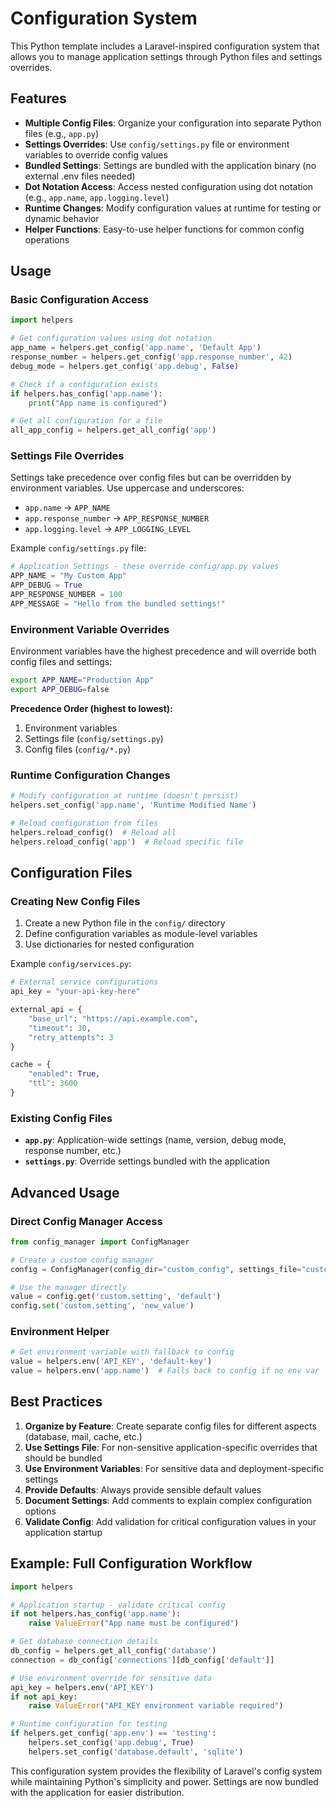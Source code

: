 # Configuration System

This Python template includes a Laravel-inspired configuration system that allows you to manage application settings through Python files and settings overrides.

## Features

- **Multiple Config Files**: Organize your configuration into separate Python files (e.g., `app.py`)
- **Settings Overrides**: Use `config/settings.py` file or environment variables to override config values
- **Bundled Settings**: Settings are bundled with the application binary (no external .env files needed)
- **Dot Notation Access**: Access nested configuration using dot notation (e.g., `app.name`, `app.logging.level`)
- **Runtime Changes**: Modify configuration values at runtime for testing or dynamic behavior
- **Helper Functions**: Easy-to-use helper functions for common config operations

## Usage

### Basic Configuration Access

```python
import helpers

# Get configuration values using dot notation
app_name = helpers.get_config('app.name', 'Default App')
response_number = helpers.get_config('app.response_number', 42)
debug_mode = helpers.get_config('app.debug', False)

# Check if a configuration exists
if helpers.has_config('app.name'):
    print("App name is configured")

# Get all configuration for a file
all_app_config = helpers.get_all_config('app')
```

### Settings File Overrides

Settings take precedence over config files but can be overridden by environment variables. Use uppercase and underscores:

- `app.name` → `APP_NAME`
- `app.response_number` → `APP_RESPONSE_NUMBER`
- `app.logging.level` → `APP_LOGGING_LEVEL`

Example `config/settings.py` file:
```python
# Application Settings - these override config/app.py values
APP_NAME = "My Custom App"
APP_DEBUG = True
APP_RESPONSE_NUMBER = 100
APP_MESSAGE = "Hello from the bundled settings!"
```

### Environment Variable Overrides

Environment variables have the highest precedence and will override both config files and settings:

```bash
export APP_NAME="Production App"
export APP_DEBUG=false
```

**Precedence Order (highest to lowest):**
1. Environment variables
2. Settings file (`config/settings.py`)
3. Config files (`config/*.py`)

### Runtime Configuration Changes

```python
# Modify configuration at runtime (doesn't persist)
helpers.set_config('app.name', 'Runtime Modified Name')

# Reload configuration from files
helpers.reload_config()  # Reload all
helpers.reload_config('app')  # Reload specific file
```

## Configuration Files

### Creating New Config Files

1. Create a new Python file in the `config/` directory
2. Define configuration variables as module-level variables
3. Use dictionaries for nested configuration

Example `config/services.py`:
```python
# External service configurations
api_key = "your-api-key-here"

external_api = {
    "base_url": "https://api.example.com",
    "timeout": 30,
    "retry_attempts": 3
}

cache = {
    "enabled": True,
    "ttl": 3600
}
```

### Existing Config Files

- **`app.py`**: Application-wide settings (name, version, debug mode, response number, etc.)
- **`settings.py`**: Override settings bundled with the application

## Advanced Usage

### Direct Config Manager Access

```python
from config_manager import ConfigManager

# Create a custom config manager
config = ConfigManager(config_dir="custom_config", settings_file="custom_settings")

# Use the manager directly
value = config.get('custom.setting', 'default')
config.set('custom.setting', 'new_value')
```

### Environment Helper

```python
# Get environment variable with fallback to config
value = helpers.env('API_KEY', 'default-key')
value = helpers.env('app.name')  # Falls back to config if no env var
```

## Best Practices

1. **Organize by Feature**: Create separate config files for different aspects (database, mail, cache, etc.)
2. **Use Settings File**: For non-sensitive application-specific overrides that should be bundled
3. **Use Environment Variables**: For sensitive data and deployment-specific settings
4. **Provide Defaults**: Always provide sensible default values
5. **Document Settings**: Add comments to explain complex configuration options
6. **Validate Config**: Add validation for critical configuration values in your application startup

## Example: Full Configuration Workflow

```python
import helpers

# Application startup - validate critical config
if not helpers.has_config('app.name'):
    raise ValueError("App name must be configured")

# Get database connection details
db_config = helpers.get_all_config('database')
connection = db_config['connections'][db_config['default']]

# Use environment override for sensitive data
api_key = helpers.env('API_KEY')
if not api_key:
    raise ValueError("API_KEY environment variable required")

# Runtime configuration for testing
if helpers.get_config('app.env') == 'testing':
    helpers.set_config('app.debug', True)
    helpers.set_config('database.default', 'sqlite')
```

This configuration system provides the flexibility of Laravel's config system while maintaining Python's simplicity and power. Settings are now bundled with the application for easier distribution.